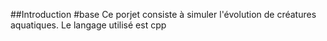 ##Introduction
#base
Ce porjet consiste à simuler l'évolution de créatures aquatiques. Le langage utilisé est cpp
